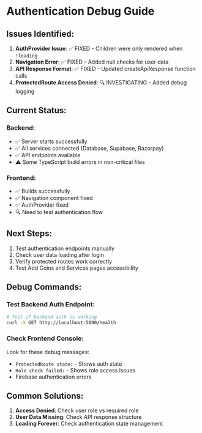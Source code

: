 # Authentication Debug Guide

## Issues Identified:

1. **AuthProvider Issue**: ✅ FIXED - Children were only rendered when `!loading`
2. **Navigation Error**: ✅ FIXED - Added null checks for user data
3. **API Response Format**: ✅ FIXED - Updated createApiResponse function calls
4. **ProtectedRoute Access Denied**: 🔍 INVESTIGATING - Added debug logging

## Current Status:

### Backend:
- ✅ Server starts successfully
- ✅ All services connected (Database, Supabase, Razorpay)
- ✅ API endpoints available
- ⚠️ Some TypeScript build errors in non-critical files

### Frontend:
- ✅ Builds successfully
- ✅ Navigation component fixed
- ✅ AuthProvider fixed
- 🔍 Need to test authentication flow

## Next Steps:

1. Test authentication endpoints manually
2. Check user data loading after login
3. Verify protected routes work correctly
4. Test Add Coins and Services pages accessibility

## Debug Commands:

### Test Backend Auth Endpoint:
```bash
# Test if backend auth is working
curl -X GET http://localhost:5000/health
```

### Check Frontend Console:
Look for these debug messages:
- `ProtectedRoute state:` - Shows auth state
- `Role check failed:` - Shows role access issues
- Firebase authentication errors

## Common Solutions:

1. **Access Denied**: Check user role vs required role
2. **User Data Missing**: Check API response structure
3. **Loading Forever**: Check authentication state management